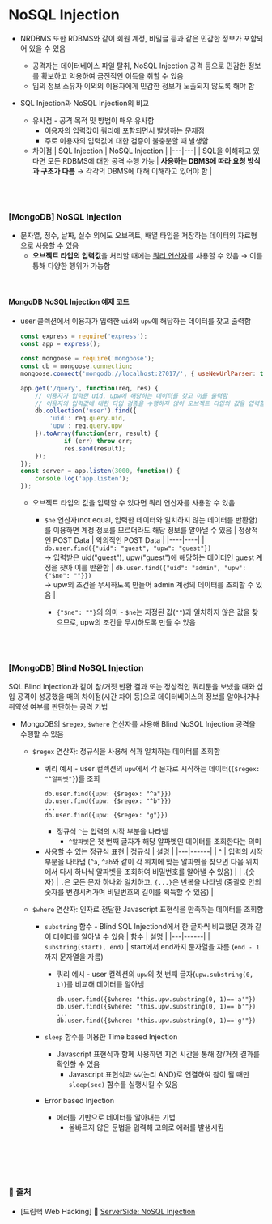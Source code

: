 # NoSQL Injection

* NRDBMS 또한 RDBMS와 같이 회원 계정, 비밀글 등과 같은 민감한 정보가 포함되어 있을 수 있음
    - 공격자는 데이터베이스 파일 탈취, NoSQL Injection 공격 등으로 민감한 정보를 확보하고 악용하여 금전적인 이득을 취할 수 있음
    - 임의 정보 소유자 이외의 이용자에게 민감한 정보가 노출되지 않도록 해야 함

* SQL Injection과 NoSQL Injection의 비교
    - 유사점 - 공격 목적 및 방법이 매우 유사함
        + 이용자의 입력값이 쿼리에 포함되면서 발생하는 문제점
        + 주로 이용자의 입력값에 대한 검증이 불충분할 때 발생함
    - 차이점
        | SQL Injection | NoSQL Injection |
        |---|---|
        | SQL을 이해하고 있다면 모든 RDBMS에 대한 공격 수행 가능 | **사용하는 DBMS에 따라 요청 방식과 구조가 다름** → 각각의 DBMS에 대해 이해하고 있어야 함 |

<br/><br/>

### [MongoDB] NoSQL Injection
* 문자열, 정수, 날짜, 실수 외에도 오브젝트, 배열 타입을 저장하는 데이터의 자료형으로 사용할 수 있음
    - **오브젝트 타입의 입력값**을 처리할 때에는 [쿼리 연산자](https://www.mongodb.com/docs/manual/reference/operator/query/type/)를 사용할 수 있음 → 이를 통해 다양한 행위가 가능함

<br/>

#### MongoDB NoSQL Injection 예제 코드
* user 콜렉션에서 이용자가 입력한 ```uid```와 ```upw```에 해당하는 데이터를 찾고 출력함
    ```javascript
    const express = require('express');
    const app = express();

    const mongoose = require('mongoose');
    const db = mongoose.connection;
    mongoose.connect('mongodb://localhost:27017/', { useNewUrlParser: true, useUnifiedTopology: true });

    app.get('/query', function(req, res) {
        // 이용자가 입력한 uid, upw에 해당하는 데이터를 찾고 이를 출력함
        // 이용자의 입력값에 대한 타입 검증을 수행하지 않아 오브젝트 타입의 값을 입력할 수 있음
        db.collection('user').find({
            'uid': req.query.uid,
            'upw': req.query.upw
        }).toArray(function(err, result) {
                if (err) throw err;
                res.send(result);
        });
    });
    const server = app.listen(3000, function() {
        console.log('app.listen');
    });
    ```
    - 오브젝트 타입의 값을 입력할 수 있다면 쿼리 연산자를 사용할 수 있음
        + ```$ne``` 연산자(not equal, 입력한 데이터와 일치하지 않는 데이터를 반환함)를 이용하면 계정 정보를 모르더라도 해당 정보를 알아낼 수 있음
            | 정상적인 POST Data | 악의적인 POST Data |
            |----|----|
            | ```db.user.find({"uid": "guest", "upw": "guest"})``` <br/> → 입력받은 uid("guest"), upw("guest")에 해당하는 데이터인 guest 계정을 찾아 이를 반환함 | ```db.user.find({"uid": "admin", "upw": {"$ne": ""}})``` <br/> → upw의 조건을 무시하도록 만들어 admin 계정의 데이터를 조회할 수 있음 |

            - ```{"$ne": ""}```의 의미 - ```$ne```는 지정된 값(```""```)과 일치하지 않은 값을 찾으므로, upw의 조건을 무시하도록 만들 수 있음

<br/><br/>

### [MongoDB] Blind NoSQL Injection
SQL Blind Injection과 같이 참/거짓 반환 결과 또는 정상적인 쿼리문을 보냈을 때와 삽입 공격이 성공했을 때의 차이점(시간 차이 등)으로 데이터베이스의 정보를 알아내거나 취약성 여부를 판단하는 공격 기법
* MongoDB의 ```$regex```, ```$where``` 연산자를 사용해 Blind NoSQL Injection 공격을 수행할 수 있음
    - ```$regex``` 연산자: 정규식을 사용해 식과 일치하는 데이터를 조회함
        + 쿼리 예시 - user 컬렉션의 ```upw```에서 각 문자로 시작하는 데이터(```{$regex: "^알파벳"}```)를 조회
            ```
            db.user.find({upw: {$regex: "^a"}})
            db.user.find({upw: {$regex: "^b"}})
            ...
            db.user.find({upw: {$regex: "g"}})
            ```
            + 정규식 ```^```는 입력의 시작 부분을 나타냄
                - ```^알파벳```은 첫 번째 글자가 해당 알파벳인 데이터를 조회한다는 의미
        + 사용할 수 있는 정규식 표현
            | 정규식 | 설명 |
            |---|------|
            | ^ | 입력의 시작 부분을 나타냄 (```^a```, ```^ab```와 같이 각 위치에 맞는 알파벳을 찾으면 다음 위치에서 다시 하나씩 알파벳을 조회하여 비밀번호를 알아낼 수 있음) |
            | .{숫자} | ```.```은 모든 문자 하나와 일치하고, ```{...}```은 반복을 나타냄 (중괄호 안의 숫자를 변경시켜가며 비밀번호의 길이를 획득할 수 있음) |

    - ```$where``` 연산자: 인자로 전달한 Javascript 표현식을 만족하는 데이터를 조회함
        + ```substring``` 함수 - Blind SQL Injectiond에서 한 글자씩 비교했던 것과 같이 데이터를 알아낼 수 있음
            | 함수 | 설명 |
            |---|------|
            | ```substring(start), end)``` | start에서 end까지 문자열을 자름 (```end - 1```까지 문자열을 자름)

            -  쿼리 예시 - user 컬렉션의 ```upw```의 첫 번째 글자(```upw.substring(0, 1)```)를 비교해 데이터를 알아냄
                ```
                db.user.fimd({$where: "this.upw.substring(0, 1)=='a'"})
                db.user.find({$where: "this.upw.substring(0, 1)=='b'"})
                ...
                db.user.find({$where: "this.upw.substring(0, 1)=='g'"})
                ```
        
        + ```sleep``` 함수를 이용한 Time based Injection
            - Javascript 표현식과 함께 사용하면 지연 시간을 통해 참/거짓 결과를 확인할 수 있음
                + Javascript 표현식과 ```&&```(논리 AND)로 연결하여 참이 될 때만 ```sleep(sec)``` 함수를 실행시킬 수 있음

        + Error based Injection
            - 에러를 기반으로 데이터를 알아내는 기법
                + 올바르지 않은 문법을 입력해 고의로 에러를 발생시킴

<br/><br/><br/><br/>
### 🔖 출처
* [드림핵 Web Hacking] 📌 [ServerSide: NoSQL Injection](https://dreamhack.io/lecture/courses/189)
